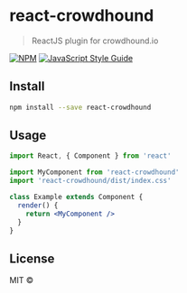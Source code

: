 # react-crowdhound

> ReactJS plugin for crowdhound.io

[![NPM](https://img.shields.io/npm/v/react-crowdhound.svg)](https://www.npmjs.com/package/react-crowdhound) [![JavaScript Style Guide](https://img.shields.io/badge/code_style-standard-brightgreen.svg)](https://standardjs.com)

## Install

```bash
npm install --save react-crowdhound
```

## Usage

```jsx
import React, { Component } from 'react'

import MyComponent from 'react-crowdhound'
import 'react-crowdhound/dist/index.css'

class Example extends Component {
  render() {
    return <MyComponent />
  }
}
```

## License

MIT © [](https://github.com/)
